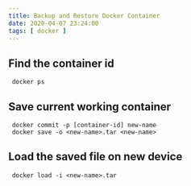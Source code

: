 ```yaml
---
title: Backup and Restore Docker Container
date: 2020-04-07 23:24:00
tags: [ docker ]
---
```


## Find the container id

```
 docker ps
```

## Save current working container

```
 docker commit -p [container-id] new-name
 docker save -o <new-name>.tar <new-name>
```

## Load the saved file on new device

```
 docker load -i <new-name>.tar
```
